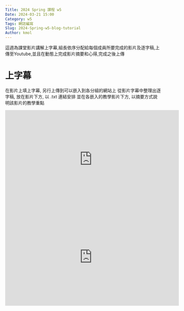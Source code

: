 ```yaml
---
Title: 2024 Spring 課程 w5 
Date: 2024-03-21 15:00
Category: w5
Tags: 網誌編寫
Slug: 2024-Spring-w5-blog-tutorial
Author: kmol
---
```


這週為課堂影片講解上字幕,組長依序分配給每個成員所要完成的影片及逐字稿,上傳至Youtube,並且在動態上完成影片摘要和心得,完成之後上傳

<!-- PELICAN_END_SUMMARY -->

# 上字幕
在影片上填上字幕, 另行上傳到可以嵌入到各分組的網站上
從影片字幕中整理出逐字稿, 放在影片下方, 以 .txt 連結安排
並在各嵌入的教學影片下方, 以摘要方式說明該影片的教學重點
<iframe width="560" height="315" src="https://www.youtube.com/embed/cqwZp17qOv8?si=0BLcL72aQzpquPnt" title="YouTube video player" frameborder="0" allow="accelerometer; autoplay; clipboard-write; encrypted-media; gyroscope; picture-in-picture; web-share" referrerpolicy="strict-origin-when-cross-origin" allowfullscreen></iframe>
<iframe width="560" height="315" src="https://www.youtube.com/embed/kk_5DmBgf-A?si=31PUxPLFmKG_rswD" title="YouTube video player" frameborder="0" allow="accelerometer; autoplay; clipboard-write; encrypted-media; gyroscope; picture-in-picture; web-share" referrerpolicy="strict-origin-when-cross-origin" allowfullscreen></iframe>